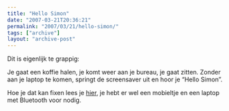 ```yaml
---
title: "Hello Simon"
date: "2007-03-21T20:36:21"
permalink: "2007/03/21/hello-simon/"
tags: ["archive"]
layout: "archive-post"
---
```

Dit is eigenlijk te grappig:

Je gaat een koffie halen, je komt weer aan je bureau, je gaat zitten. Zonder aan je laptop te komen, springt de screensaver uit en hoor je “Hello Simon”.

Hoe je dat kan fixen lees je [hier](http://www.technocrat.ca/?p=44 "http://www.technocrat.ca/?p=44"), je hebt er wel een mobieltje en een laptop met Bluetooth voor nodig.
